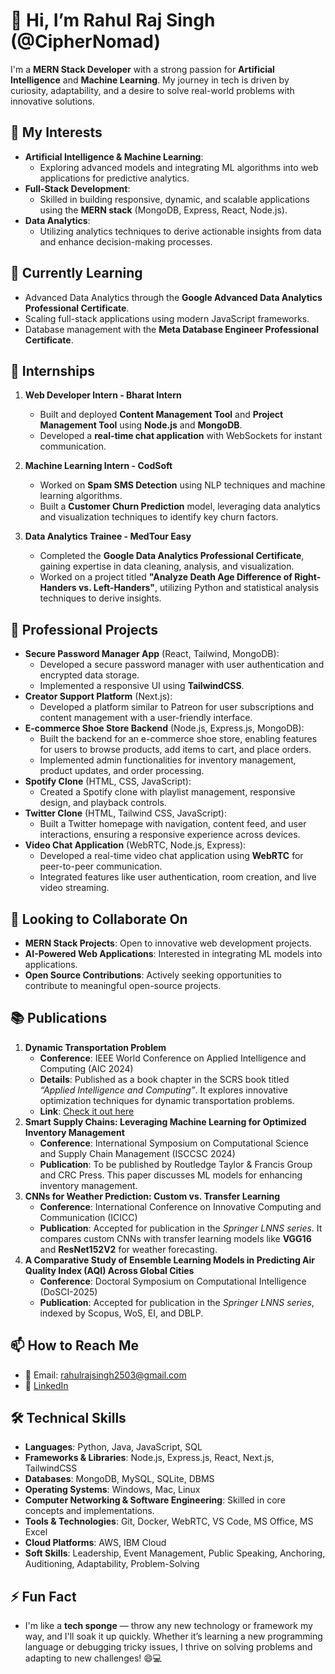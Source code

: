 # 👋 Hi, I’m Rahul Raj Singh (@CipherNomad)  

I'm a **MERN Stack Developer** with a strong passion for **Artificial Intelligence** and **Machine Learning**. My journey in tech is driven by curiosity, adaptability, and a desire to solve real-world problems with innovative solutions.  

## 👀 My Interests
- **Artificial Intelligence & Machine Learning**:  
   - Exploring advanced models and integrating ML algorithms into web applications for predictive analytics.  
- **Full-Stack Development**:  
   - Skilled in building responsive, dynamic, and scalable applications using the **MERN stack** (MongoDB, Express, React, Node.js).  
- **Data Analytics**:  
   - Utilizing analytics techniques to derive actionable insights from data and enhance decision-making processes.  

## 🌱 Currently Learning
- Advanced Data Analytics through the **Google Advanced Data Analytics Professional Certificate**.  
- Scaling full-stack applications using modern JavaScript frameworks.  
- Database management with the **Meta Database Engineer Professional Certificate**.  

## 💼 Internships
1. **Web Developer Intern - Bharat Intern**  
   - Built and deployed **Content Management Tool** and **Project Management Tool** using **Node.js** and **MongoDB**.  
   - Developed a **real-time chat application** with WebSockets for instant communication.  

2. **Machine Learning Intern - CodSoft**  
   - Worked on **Spam SMS Detection** using NLP techniques and machine learning algorithms.  
   - Built a **Customer Churn Prediction** model, leveraging data analytics and visualization techniques to identify key churn factors.  

3. **Data Analytics Trainee - MedTour Easy**  
   - Completed the **Google Data Analytics Professional Certificate**, gaining expertise in data cleaning, analysis, and visualization.  
   - Worked on a project titled **"Analyze Death Age Difference of Right-Handers vs. Left-Handers"**, utilizing Python and statistical analysis techniques to derive insights.  

## 💼 Professional Projects
- **Secure Password Manager App** (React, Tailwind, MongoDB):  
   - Developed a secure password manager with user authentication and encrypted data storage.  
   - Implemented a responsive UI using **TailwindCSS**.  
- **Creator Support Platform** (Next.js):  
   - Developed a platform similar to Patreon for user subscriptions and content management with a user-friendly interface.  
- **E-commerce Shoe Store Backend** (Node.js, Express.js, MongoDB):  
   - Built the backend for an e-commerce shoe store, enabling features for users to browse products, add items to cart, and place orders.  
   - Implemented admin functionalities for inventory management, product updates, and order processing.  
- **Spotify Clone** (HTML, CSS, JavaScript):  
   - Created a Spotify clone with playlist management, responsive design, and playback controls.  
- **Twitter Clone** (HTML, Tailwind CSS, JavaScript):  
   - Built a Twitter homepage with navigation, content feed, and user interactions, ensuring a responsive experience across devices.  
- **Video Chat Application** (WebRTC, Node.js, Express):  
   - Developed a real-time video chat application using **WebRTC** for peer-to-peer communication.  
   - Integrated features like user authentication, room creation, and live video streaming.  

## 💞️ Looking to Collaborate On
- **MERN Stack Projects**: Open to innovative web development projects.  
- **AI-Powered Web Applications**: Interested in integrating ML models into applications.  
- **Open Source Contributions**: Actively seeking opportunities to contribute to meaningful open-source projects.  

## 📚 Publications
1. **Dynamic Transportation Problem**  
   - **Conference**: IEEE World Conference on Applied Intelligence and Computing (AIC 2024)  
   - **Details**: Published as a book chapter in the SCRS book titled *“Applied Intelligence and Computing”*. It explores innovative optimization techniques for dynamic transportation problems.  
   - **Link**: [Check it out here](https://www.publications.scrs.in/chapter/978-81-955020-9-7/16)  
2. **Smart Supply Chains: Leveraging Machine Learning for Optimized Inventory Management**  
   - **Conference**: International Symposium on Computational Science and Supply Chain Management (ISCCSC 2024)  
   - **Publication**: To be published by Routledge Taylor & Francis Group and CRC Press. This paper discusses ML models for enhancing inventory management.  
3. **CNNs for Weather Prediction: Custom vs. Transfer Learning**  
   - **Conference**: International Conference on Innovative Computing and Communication (ICICC)  
   - **Publication**: Accepted for publication in the *Springer LNNS series*. It compares custom CNNs with transfer learning models like **VGG16** and **ResNet152V2** for weather forecasting.  
4. **A Comparative Study of Ensemble Learning Models in Predicting Air Quality Index (AQI) Across Global Cities**  
   - **Conference**: Doctoral Symposium on Computational Intelligence (DoSCI-2025)  
   - **Publication**: Accepted for publication in the *Springer LNNS series*, indexed by Scopus, WoS, EI, and DBLP.  

## 📫 How to Reach Me
- 📧 Email: [rahulrajsingh2503@gmail.com](mailto:rahulrajsingh2503@gmail.com)  
- 💼 [LinkedIn](https://www.linkedin.com/in/rahulraj-singh)  

## 🛠️ Technical Skills
- **Languages**: Python, Java, JavaScript, SQL  
- **Frameworks & Libraries**: Node.js, Express.js, React, Next.js, TailwindCSS  
- **Databases**: MongoDB, MySQL, SQLite, DBMS  
- **Operating Systems**: Windows, Mac, Linux  
- **Computer Networking & Software Engineering**: Skilled in core concepts and implementations.  
- **Tools & Technologies**: Git, Docker, WebRTC, VS Code, MS Office, MS Excel  
- **Cloud Platforms**: AWS, IBM Cloud  
- **Soft Skills**: Leadership, Event Management, Public Speaking, Anchoring, Auditioning, Adaptability, Problem-Solving  

## ⚡ Fun Fact
- I'm like a **tech sponge** — throw any new technology or framework my way, and I'll soak it up quickly. Whether it’s learning a new programming language or debugging tricky issues, I thrive on solving problems and adapting to new challenges! 😄💻  
